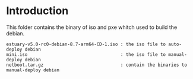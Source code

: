 # Introduction
This folder contains the binary of iso and pxe whitch used to build the debian.
``` 
estuary-v5.0-rc0-debian-8.7-arm64-CD-1.iso : the iso file to auto-deploy debian
mini.iso                                   : the iso file to manual-deploy debian
netboot.tar.gz                             : contain the binaries to manual-deploy debian
```
